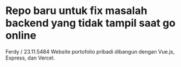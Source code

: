 # Repo baru untuk fix masalah backend yang tidak tampil saat go online
Ferdy / 23.11.5484
Website portofolio pribadi dibangun dengan Vue.js, Express, dan Vercel.
